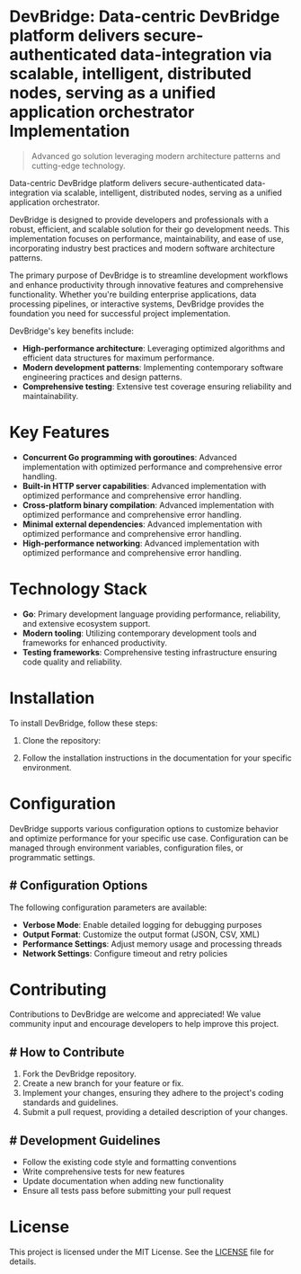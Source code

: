 <!-- fallback_DevBridge_20251020112630_71449 -->

# DevBridge: Data-centric DevBridge platform delivers secure-authenticated data-integration via scalable, intelligent, distributed nodes, serving as a unified application orchestrator Implementation
> Advanced go solution leveraging modern architecture patterns and cutting-edge technology.

Data-centric DevBridge platform delivers secure-authenticated data-integration via scalable, intelligent, distributed nodes, serving as a unified application orchestrator.

DevBridge is designed to provide developers and professionals with a robust, efficient, and scalable solution for their go development needs. This implementation focuses on performance, maintainability, and ease of use, incorporating industry best practices and modern software architecture patterns.

The primary purpose of DevBridge is to streamline development workflows and enhance productivity through innovative features and comprehensive functionality. Whether you're building enterprise applications, data processing pipelines, or interactive systems, DevBridge provides the foundation you need for successful project implementation.

DevBridge's key benefits include:

* **High-performance architecture**: Leveraging optimized algorithms and efficient data structures for maximum performance.
* **Modern development patterns**: Implementing contemporary software engineering practices and design patterns.
* **Comprehensive testing**: Extensive test coverage ensuring reliability and maintainability.

# Key Features

* **Concurrent Go programming with goroutines**: Advanced implementation with optimized performance and comprehensive error handling.
* **Built-in HTTP server capabilities**: Advanced implementation with optimized performance and comprehensive error handling.
* **Cross-platform binary compilation**: Advanced implementation with optimized performance and comprehensive error handling.
* **Minimal external dependencies**: Advanced implementation with optimized performance and comprehensive error handling.
* **High-performance networking**: Advanced implementation with optimized performance and comprehensive error handling.

# Technology Stack

* **Go**: Primary development language providing performance, reliability, and extensive ecosystem support.
* **Modern tooling**: Utilizing contemporary development tools and frameworks for enhanced productivity.
* **Testing frameworks**: Comprehensive testing infrastructure ensuring code quality and reliability.

# Installation

To install DevBridge, follow these steps:

1. Clone the repository:


2. Follow the installation instructions in the documentation for your specific environment.

# Configuration

DevBridge supports various configuration options to customize behavior and optimize performance for your specific use case. Configuration can be managed through environment variables, configuration files, or programmatic settings.

## # Configuration Options

The following configuration parameters are available:

* **Verbose Mode**: Enable detailed logging for debugging purposes
* **Output Format**: Customize the output format (JSON, CSV, XML)
* **Performance Settings**: Adjust memory usage and processing threads
* **Network Settings**: Configure timeout and retry policies

# Contributing

Contributions to DevBridge are welcome and appreciated! We value community input and encourage developers to help improve this project.

## # How to Contribute

1. Fork the DevBridge repository.
2. Create a new branch for your feature or fix.
3. Implement your changes, ensuring they adhere to the project's coding standards and guidelines.
4. Submit a pull request, providing a detailed description of your changes.

## # Development Guidelines

* Follow the existing code style and formatting conventions
* Write comprehensive tests for new features
* Update documentation when adding new functionality
* Ensure all tests pass before submitting your pull request

# License

This project is licensed under the MIT License. See the [LICENSE](https://github.com/paaak/DevBridge/blob/main/LICENSE) file for details.
